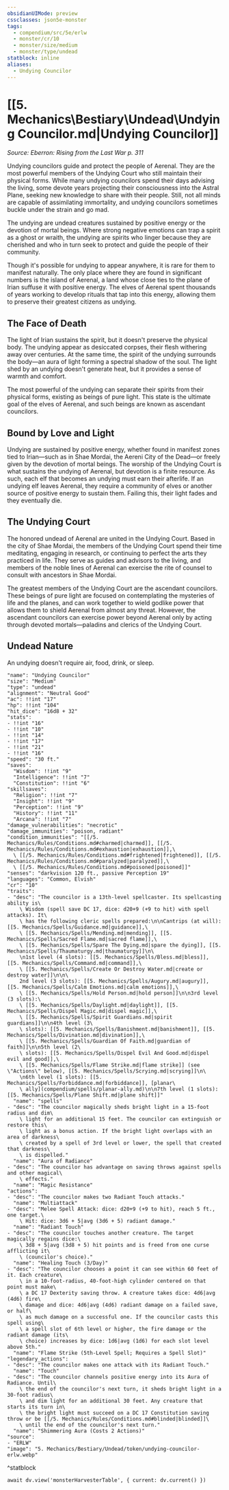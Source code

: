 ```yaml
---
obsidianUIMode: preview
cssclasses: json5e-monster
tags:
  - compendium/src/5e/erlw
  - monster/cr/10
  - monster/size/medium
  - monster/type/undead
statblock: inline
aliases:
  - Undying Councilor
---
```

# [[5. Mechanics\Bestiary\Undead\Undying Councilor.md|Undying Councilor]]
*Source: Eberron: Rising from the Last War p. 311*  

Undying councilors guide and protect the people of Aerenal. They are the most powerful members of the Undying Court who still maintain their physical forms. While many undying councilors spend their days advising the living, some devote years projecting their consciousness into the Astral Plane, seeking new knowledge to share with their people. Still, not all minds are capable of assimilating immortality, and undying councilors sometimes buckle under the strain and go mad.

The undying are undead creatures sustained by positive energy or the devotion of mortal beings. Where strong negative emotions can trap a spirit as a ghost or wraith, the undying are spirits who linger because they are cherished and who in turn seek to protect and guide the people of their community.

Though it's possible for undying to appear anywhere, it is rare for them to manifest naturally. The only place where they are found in significant numbers is the island of Aerenal, a land whose close ties to the plane of Irian suffuse it with positive energy. The elves of Aerenal spent thousands of years working to develop rituals that tap into this energy, allowing them to preserve their greatest citizens as undying.

## The Face of Death

The light of Irian sustains the spirit, but it doesn't preserve the physical body. The undying appear as desiccated corpses, their flesh withering away over centuries. At the same time, the spirit of the undying surrounds the body—an aura of light forming a spectral shadow of the soul. The light shed by an undying doesn't generate heat, but it provides a sense of warmth and comfort.

The most powerful of the undying can separate their spirits from their physical forms, existing as beings of pure light. This state is the ultimate goal of the elves of Aerenal, and such beings are known as ascendant councilors.

## Bound by Love and Light

Undying are sustained by positive energy, whether found in manifest zones tied to Irian—such as in Shae Mordai, the Aereni City of the Dead—or freely given by the devotion of mortal beings. The worship of the Undying Court is what sustains the undying of Aerenal, but devotion is a finite resource. As such, each elf that becomes an undying must earn their afterlife. If an undying elf leaves Aerenal, they require a community of elves or another source of positive energy to sustain them. Failing this, their light fades and they eventually die.

## The Undying Court

The honored undead of Aerenal are united in the Undying Court. Based in the city of Shae Mordai, the members of the Undying Court spend their time meditating, engaging in research, or continuing to perfect the arts they practiced in life. They serve as guides and advisors to the living, and members of the noble lines of Aerenal can exercise the rite of counsel to consult with ancestors in Shae Mordai.

The greatest members of the Undying Court are the ascendant councilors. These beings of pure light are focused on contemplating the mysteries of life and the planes, and can work together to wield godlike power that allows them to shield Aerenal from almost any threat. However, the ascendant councilors can exercise power beyond Aerenal only by acting through devoted mortals—paladins and clerics of the Undying Court.

## Undead Nature

An undying doesn't require air, food, drink, or sleep.

```statblock
"name": "Undying Councilor"
"size": "Medium"
"type": "undead"
"alignment": "Neutral Good"
"ac": !!int "17"
"hp": !!int "104"
"hit_dice": "16d8 + 32"
"stats":
- !!int "16"
- !!int "10"
- !!int "14"
- !!int "17"
- !!int "21"
- !!int "16"
"speed": "30 ft."
"saves":
  "Wisdom": !!int "9"
  "Intelligence": !!int "7"
  "Constitution": !!int "6"
"skillsaves":
  "Religion": !!int "7"
  "Insight": !!int "9"
  "Perception": !!int "9"
  "History": !!int "11"
  "Arcana": !!int "7"
"damage_vulnerabilities": "necrotic"
"damage_immunities": "poison, radiant"
"condition_immunities": "[[/5. Mechanics/Rules/Conditions.md#charmed|charmed]], [[/5. Mechanics/Rules/Conditions.md#exhaustion|exhaustion]],\
  \ [[/5. Mechanics/Rules/Conditions.md#frightened|frightened]], [[/5. Mechanics/Rules/Conditions.md#paralyzed|paralyzed]],\
  \ [[/5. Mechanics/Rules/Conditions.md#poisoned|poisoned]]"
"senses": "darkvision 120 ft., passive Perception 19"
"languages": "Common, Elvish"
"cr": "10"
"traits":
- "desc": "The councilor is a 13th-level spellcaster. Its spellcasting ability is\
    \ Wisdom (spell save DC 17, dice: d20+9 (+9 to hit) with spell attacks). It\
    \ has the following cleric spells prepared:\n\nCantrips (at will): [[5. Mechanics/Spells/Guidance.md|guidance]],\
    \ [[5. Mechanics/Spells/Mending.md|mending]], [[5. Mechanics/Spells/Sacred Flame.md|sacred flame]],\
    \ [[5. Mechanics/Spells/Spare The Dying.md|spare the dying]], [[5. Mechanics/Spells/Thaumaturgy.md|thaumaturgy]]\n\
    \n1st level (4 slots): [[5. Mechanics/Spells/Bless.md|bless]], [[5. Mechanics/Spells/Command.md|command]],\
    \ [[5. Mechanics/Spells/Create Or Destroy Water.md|create or destroy water]]\n\n\
    2nd level (3 slots): [[5. Mechanics/Spells/Augury.md|augury]], [[5. Mechanics/Spells/Calm Emotions.md|calm emotions]],\
    \ [[5. Mechanics/Spells/Hold Person.md|hold person]]\n\n3rd level (3 slots):\
    \ [[5. Mechanics/Spells/Daylight.md|daylight]], [[5. Mechanics/Spells/Dispel Magic.md|dispel magic]],\
    \ [[5. Mechanics/Spells/Spirit Guardians.md|spirit guardians]]\n\n4th level (3\
    \ slots): [[5. Mechanics/Spells/Banishment.md|banishment]], [[5. Mechanics/Spells/Divination.md|divination]],\
    \ [[5. Mechanics/Spells/Guardian Of Faith.md|guardian of faith]]\n\n5th level (2\
    \ slots): [[5. Mechanics/Spells/Dispel Evil And Good.md|dispel evil and good]],\
    \ [[5. Mechanics/Spells/Flame Strike.md|flame strike]] (see \"Actions\" below), [[5. Mechanics/Spells/Scrying.md|scrying]]\n\
    \n6th level (1 slots): [[5. Mechanics/Spells/Forbiddance.md|forbiddance]], [planar\
    \ ally](compendium/spells/planar-ally.md)\n\n7th level (1 slots): [[5. Mechanics/Spells/Plane Shift.md|plane shift]]"
  "name": "spells"
- "desc": "The councilor magically sheds bright light in a 15-foot radius and dim\
    \ light for an additional 15 feet. The councilor can extinguish or restore this\
    \ light as a bonus action. If the bright light overlaps with an area of darkness\
    \ created by a spell of 3rd level or lower, the spell that created that darkness\
    \ is dispelled."
  "name": "Aura of Radiance"
- "desc": "The councilor has advantage on saving throws against spells and other magical\
    \ effects."
  "name": "Magic Resistance"
"actions":
- "desc": "The councilor makes two Radiant Touch attacks."
  "name": "Multiattack"
- "desc": "Melee Spell Attack: dice: d20+9 (+9 to hit), reach 5 ft., one target.\
    \ Hit: dice: 3d6 + 5|avg (3d6 + 5) radiant damage."
  "name": "Radiant Touch"
- "desc": "The councilor touches another creature. The target magically regains dice:\
    \ 3d8 + 5|avg (3d8 + 5) hit points and is freed from one curse afflicting it\
    \ (councilor's choice)."
  "name": "Healing Touch (3/Day)"
- "desc": "The councilor chooses a point it can see within 60 feet of it. Each creature\
    \ in a 10-foot-radius, 40-foot-high cylinder centered on that point must make\
    \ a DC 17 Dexterity saving throw. A creature takes dice: 4d6|avg (4d6) fire\
    \ damage and dice: 4d6|avg (4d6) radiant damage on a failed save, or half\
    \ as much damage on a successful one. If the councilor casts this spell using\
    \ a spell slot of 6th level or higher, the fire damage or the radiant damage (its\
    \ choice) increases by dice: 1d6|avg (1d6) for each slot level above 5th."
  "name": "Flame Strike (5th-Level Spell; Requires a Spell Slot)"
"legendary_actions":
- "desc": "The councilor makes one attack with its Radiant Touch."
  "name": "Touch"
- "desc": "The councilor channels positive energy into its Aura of Radiance. Until\
    \ the end of the councilor's next turn, it sheds bright light in a 30-foot radius\
    \ and dim light for an additional 30 feet. Any creature that starts its turn in\
    \ the bright light must succeed on a DC 17 Constitution saving throw or be [[/5. Mechanics/Rules/Conditions.md#blinded|blinded]]\
    \ until the end of the councilor's next turn."
  "name": "Shimmering Aura (Costs 2 Actions)"
"source":
- "ERLW"
"image": "5. Mechanics/Bestiary/Undead/token/undying-councilor-erlw.webp"
```
^statblock

```dataviewjs
await dv.view('monsterHarvesterTable', { current: dv.current() })
```
